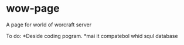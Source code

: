 # wow-page
A page for world of worcraft server

To do:
*Deside coding pogram.
*mai it compatebol whid squl database
